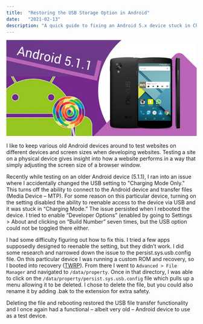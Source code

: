 ```yaml
---
title:  "Restoring the USB Storage Option in Android"
date:   "2021-02-13"
description: "A quick guide to fixing an Android 5.x device stuck in Charging Only Mode."
---
```


![Photo of a sunset](./../../images/android-511.jpg)

I like to keep various old Android devices around to test websites on different devices and screen sizes when developing websites. Testing a site on a physical device gives insight into how a website performs in a way that simply adjusting the screen size of a browser window.

Recently while testing on an older Android device (5.1.1), I ran into an issue where I accidentally changed the USB setting to "Charging Mode Only." This turns off the ability to connect to the Android device and transfer files (Media Device – MTP). For some reason on this particular device, turning on the setting disabled the ability to reenable access to the device via USB and it was stuck in “Charging Mode.” The issue persisted when I rebooted the device. I tried to enable “Developer Options” (enabled by going to Settings > About and clicking on “Build Number” seven times, but the USB option could not be toggled there either.

I had some difficulty figuring out how to fix this. I tried a few apps supposedly designed to reenable the setting, but they didn’t work. I did some research and narrowed down the issue to the persist.sys.usb.config file. On this particular device I was running a custom ROM and recovery, so I booted into recovery ([TWRP](https://twrp.me/)). From there I went to `Advanced > File Manager` and navigated to `/data/property`. Once in that directory, I was able to click on the `/data/property/persist.sys.usb.config` file which pulls up a menu allowing it to be deleted. I chose to delete the file, but you could also rename it by adding .bak to the extension for extra safety.

Deleting the file and rebooting restored the USB file transfer functionality and I once again had a functional – albeit very old – Android device to use as a test device.